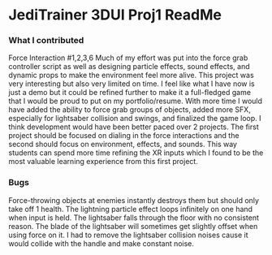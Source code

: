 # JediTrainer 3DUI Proj1 ReadMe

### What I contributed
Force Interaction #1,2,3,6
Much of my effort was put into the force grab controller script as well as designing particle effects, sound effects, and dynamic props to make the environment feel more alive.
This project was very interesting but also very limited on time. I feel like what I have now is just a demo but it could be refined further to make it a full-fledged game that I would be proud to put on my portfolio/resume. With more time I would have added the ability to force grab groups of objects, added more SFX, especially for lightsaber collision and swings, and finalized the game loop. I think development would have been better paced over 2 projects. The first project should be focused on dialing in the force interactions and the second should focus on environment, effects, and sounds. This way students can spend more time refining the XR inputs which I found to be the most valuable learning experience from this first project.

### Bugs
Force-throwing objects at enemies instantly destroys them but should only take off 1 health. 
The lightning particle effect loops infinitely on one hand when input is held.
The lightsaber falls through the floor with no consistent reason.
The blade of the lightsaber will sometimes get slightly offset when using force on it.
I had to remove the lightsaber collision noises cause it would collide with the handle and make constant noise.
